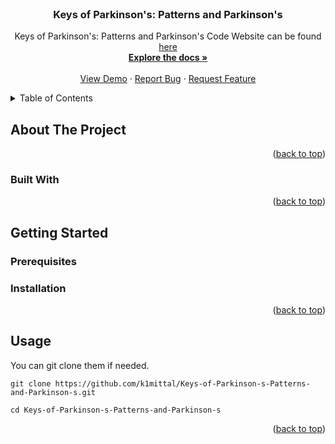 <div id="top"></div>
<!--
*** Thanks for checking out the Best-README-Template. If you have a suggestion
*** that would make this better, please fork the repo and create a pull request
*** or simply open an issue with the tag "enhancement".
*** Don't forget to give the project a star!
*** Thanks again! Now go create something AMAZING! :D
-->

<!-- PROJECT SHIELDS -->
<!--
*** I'm using markdown "reference style" links for readability.
*** Reference links are enclosed in brackets [ ] instead of parentheses ( ).
*** See the bottom of this document for the declaration of the reference variables
*** for contributors-url, forks-url, etc. This is an optional, concise syntax you may use.
*** https://www.markdownguide.org/basic-syntax/#reference-style-links
-->

<!-- PROJECT LOGO -->
<br />
<div align="center">

<h3 align="center">Keys of Parkinson's: Patterns and Parkinson's</h3>

  <p align="center">
    Keys of Parkinson's: Patterns and Parkinson's Code
    Website can be found <a href="https://k1mittal.github.io/Keys-of-Parkinsons/">here<a>
    <br />
    <a href="https://github.com/k1mittal/Keys-of-Parkinsons"><strong>Explore the docs »</strong></a>
    <br />
    <br />
    <a href="https://github.com/k1mittal/Keys-of-Parkinsons">View Demo</a>
    ·
    <a href="https://github.com/k1mittal/Keys-of-Parkinsons">Report Bug</a>
    ·
    <a href="https://github.com/k1mittal/Keys-of-Parkinsons">Request Feature</a>
  </p>
</div>

<!-- TABLE OF CONTENTS -->
<details>
  <summary>Table of Contents</summary>
  <ol>
    <li>
      <a href="#about-the-project">About The Project</a>
      <ul>
        <li><a href="#built-with">Built With</a></li>
      </ul>
    </li>
    <li>
      <a href="#getting-started">Getting Started</a>
      <ul>
        <li><a href="#prerequisites">Prerequisites</a></li>
        <li><a href="#installation">Installation</a></li>
      </ul>
    </li>
    <li><a href="#usage">Usage</a></li>
    <li><a href="#roadmap">Roadmap</a></li>
    <li><a href="#contributing">Contributing</a></li>
    <li><a href="#acknowledgments">Acknowledgments</a></li>
  </ol>
</details>

<!-- ABOUT THE PROJECT -->

## About The Project

<p align="right">(<a href="#top">back to top</a>)</p>

### Built With

<p align="right">(<a href="#top">back to top</a>)</p>

<!-- GETTING STARTED -->

## Getting Started

### Prerequisites

### Installation

<p align="right">(<a href="#top">back to top</a>)</p>

<!-- USAGE EXAMPLES -->

## Usage

You can git clone them if needed.

```
git clone https://github.com/k1mittal/Keys-of-Parkinson-s-Patterns-and-Parkinson-s.git
```

```
cd Keys-of-Parkinson-s-Patterns-and-Parkinson-s
```

<p align="right">(<a href="#top">back to top</a>)</p>
